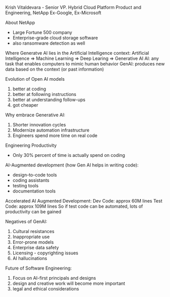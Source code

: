 Krish Vitaldevara - Senior VP. Hybrid Cloud Platform Product and Engineering, NetApp
Ex-Google, Ex-Microsoft

About NetApp
- Large Fortune 500 company
- Enterprise-grade cloud storage software
- also ransomware detection as well

Where Generatve AI lies in the Artificial Intelligence context:
Artificial Intelligence => Machine Learning => Deep Learing => Generative AI
AI: any task that enables computers to mimic human behavior
GenAI: produces new data based on the context (or past information)

Evolution of Open AI models 
1. better at coding
2. better at following instructions
3. better at understanding follow-ups
4. got cheaper

Why embrace Generative AI:
1. Shorter innovation cycles
2. Modernize automation infrastructure
3. Engineers spend more time on real code

Engineering Productivity
 - Only 30% percent of time is actually spend on coding

AI-Augmented development (how Gen AI helps in writing code):
- design-to-code tools
- coding assistants
- testing tools
- documentation tools

Accelerated AI Augmented Development:
Dev Code: approx 60M lines
Test Code: approx 109M lines
So if test code can be automated, lots of productivity can be gained

Negatives of GenAI:
1. Cultural resistances
2. Inappropriate use
3. Error-prone models
4. Enterprise data safety
5. Licensing - copyrighting issues
6. AI hallucinations

Future of Software Engineering:
1. Focus on AI-first principals and designs
2. design and creative work will become more important
3. legal and ethical considerations